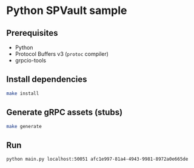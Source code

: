 # Python SPVault sample

## Prerequisites

- Python
- Protocol Buffers v3 (`protoc` compiler)
- grpcio-tools

## Install dependencies

```bash
make install
```

## Generate gRPC assets (stubs)

```bash
make generate
```

## Run

```bash
python main.py localhost:50051 afc1e997-81a4-4943-9981-8972a0e665de
```